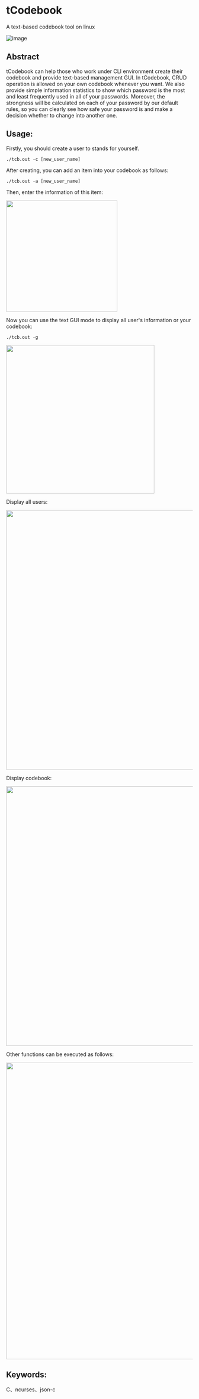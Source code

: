 # tCodebook
A text-based codebook tool on linux

![image](https://user-images.githubusercontent.com/35134755/167286193-c8cca7db-8975-494c-bd1c-7277c01f6c6a.png)

## Abstract
tCodebook can help those who work under CLI environment create their codebook and provide text-based management GUI.
In tCodebook, CRUD operation is allowed on your own codebook whenever you want. We also provide simple information statistics
to show which password is the most and least frequently used in all of your passwords. Moreover, the strongness will be
calculated on each of your password by our default rules, so you can clearly see how safe your password is and make a decision 
whether to change into another one.

## Usage:
Firstly, you should create a user to stands for yourself.
```
./tcb.out -c [new_user_name]
```

After creating, you can add an item into your codebook as follows:
```
./tcb.out -a [new_user_name]
```
Then, enter the information of this item:

<img src="https://user-images.githubusercontent.com/35134755/167287751-9eaa9a1f-60af-4d89-891f-1b183112c0bf.png" width="300">

Now you can use the text GUI mode to display all user's information or your codebook:
```
./tcb.out -g
```

<img src="https://user-images.githubusercontent.com/35134755/167289634-f36636cc-08e2-4695-891e-885470590b52.png" width="400">

Display all users:

<img src="https://user-images.githubusercontent.com/35134755/167289272-f147c2ec-e93b-45b3-8888-1d240af96bb6.png" width="700">

Display codebook:

<img src="https://user-images.githubusercontent.com/35134755/167289316-d09a5c58-d472-4ef5-ac84-abbdddc054d7.png" width="700">

Other functions can be executed as follows:

<img src="https://user-images.githubusercontent.com/35134755/167286376-6d6bed9d-ab3d-4f57-bc98-df0414a7b42b.png" width="800">

## Keywords:
C、ncurses、json-c


